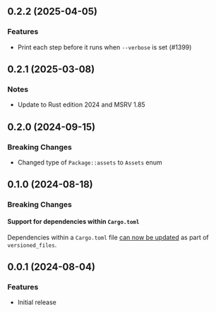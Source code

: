 ## 0.2.2 (2025-04-05)

### Features

- Print each step before it runs when `--verbose` is set (#1399)

## 0.2.1 (2025-03-08)

### Notes

- Update to Rust edition 2024 and MSRV 1.85

## 0.2.0 (2024-09-15)

### Breaking Changes

- Changed type of `Package::assets` to `Assets` enum

## 0.1.0 (2024-08-18)

### Breaking Changes

#### Support for dependencies within `Cargo.toml`

Dependencies within a `Cargo.toml` file [can now be updated](https://knope.tech/reference/config-file/packages/)
as part of `versioned_files`.

## 0.0.1 (2024-08-04)

### Features

- Initial release
